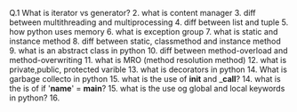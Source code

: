 Q.1 What is iterator vs generator?
2. what is content manager
3. diff between multithreading and multiprocessing
4. diff between list and tuple
5. how python uses memory
6. what is exception group
7. what is static and instance method
8. diff between static, classmethod and instance method
9. what is an abstract class in python
10. diff between method-overload and method-overwriting
11. what is MRO (method resolution method)
12. what is private,public, protected varible
13. what is decorators in python
14. What is garbage collecto in python
15. what is the use of __init__ and ___call__?
14. what is the is of if '__name__' = __main__?
15. what is the use og global and local keywords in python?
16. 